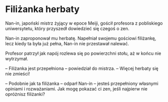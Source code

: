 # Filiżanka herbaty

Nan-in, japoński mistrz żyjący w epoce Meiji, gościł profesora z pobliskiego uniwersytetu, który przyszedł dowiedzieć się czegoś o zen.

Nan-in zaproponował mu herbatę. Napełniał swojemu gościowi filiżankę, lecz kiedy ta była już pełna, Nan-in nie przestawał nalewać.

Profesor patrzył jak napój rozlewa się po powierzchni stołu, aż w końcu nie wytrzymał.

– Filiżanka jest przepełniona – powiedział do mistrza. – Więcej herbaty się nie zmieści!

– Podobnie jak ta filiżanka – odparł Nan-in – jesteś przepełniony własnymi opiniami i rozważaniami. Jak mogę pokazać ci zen, jeśli najpierw nie opróżnisz filiżanki?
